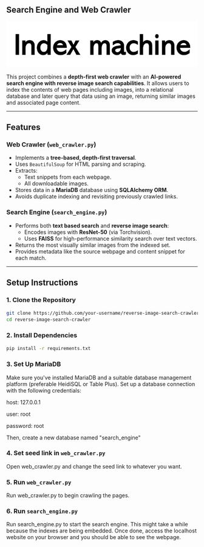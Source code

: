 ## Search Engine and Web Crawler

![Logo](/static/logo.png)

This project combines a **depth-first web crawler** with an **AI-powered search engine with reverse image search capabilities**. It allows users to index the contents of web pages including images, into a relational database and later query that data using an image, returning similar images and associated page content.

---

## Features

### Web Crawler (`web_crawler.py`)
- Implements a **tree-based, depth-first traversal**.
- Uses `BeautifulSoup` for HTML parsing and scraping.
- Extracts:
  - Text snippets from each webpage.
  - All downloadable images.
- Stores data in a **MariaDB** database using **SQLAlchemy ORM**.
- Avoids duplicate indexing and revisiting previously crawled links.

### Search Engine (`search_engine.py`)
- Performs both **text based search** and **reverse image search**:
  - Encodes images with **ResNet-50** (via Torchvision).
  - Uses **FAISS** for high-performance similarity search over text vectors.
- Returns the most visually similar images from the indexed set.
- Provides metadata like the source webpage and content snippet for each match.

---

## Setup Instructions

### 1. Clone the Repository
```bash
git clone https://github.com/your-username/reverse-image-search-crawler.git
cd reverse-image-search-crawler
```

### 2. Install Dependencies
```bash
pip install -r requirements.txt
```

### 3. Set Up MariaDB
Make sure you've installed MariaDB and a suitable database management platform (preferable HeidiSQL or Table Plus). 
Set up a database connection with the following credentials:

host: 127.0.0.1

user: root

password: root

Then, create a new database named "search_engine"

### 4. Set seed link in `web_crawler.py`

Open web_crawler.py and change the seed link to whatever you want.

### 5. Run `web_crawler.py`

Run web_crawler.py to begin crawling the pages. 

### 6. Run `search_engine.py`

Run search_engine.py to start the search engine. This might take a while because the indexes are being embedded. Once done, access the localhost website on your browser and you should be able to see the webpage.

